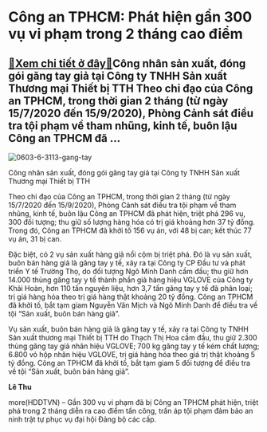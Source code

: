 Công an TPHCM: Phát hiện gần 300 vụ vi phạm trong 2 tháng cao điểm
==================================================================

[:gift:Xem chi tiết ở đây:gift:](https://hddtvn.com/cong-an-tphcm-phat-hien-gan-300-vu-vi-pham-trong-2-thang-cao-diem/)Công nhân sản xuất, đóng gói găng tay giả tại Công ty TNHH Sản xuất Thương mại Thiết bị TTH Theo chỉ đạo của Công an TPHCM, trong thời gian 2 tháng (từ ngày 15/7/2020 đến 15/9/2020), Phòng Cảnh sát điều tra tội phạm về tham nhũng, kinh tế, buôn lậu Công an TPHCM đã …
---------------------------------------------------------------------------------------------------------------------------------------------------------------------------------------------------------------------------------------------------------------------------





![0603-6-3113-gang-tay](https://hddtvn.com/wp-content/uploads/2021/01/0603_6-3113_gang_tay-2.jpg "Công nhân sản xuất, đóng gói găng tay giả tại Công ty TNHH Sản xuất Thương mại Thiết bị TTH	Ảnh: T.H")


Công nhân sản xuất, đóng gói găng tay giả tại Công ty TNHH Sản xuất Thương mại Thiết bị TTH



Theo chỉ đạo của Công an TPHCM, trong thời gian 2 tháng (từ ngày 15/7/2020 đến 15/9/2020), Phòng Cảnh sát điều tra tội phạm về tham nhũng, kinh tế, buôn lậu Công an TPHCM đã phát hiện, triệt phá 296 vụ, 300 đối tượng; thu giữ số lượng hàng hóa có trị giá khoảng hơn 37 tỷ đồng. Trong đó, Công an TPHCM đã khởi tố 156 vụ án, với 48 bị can; kết thúc 77 vụ án, 31 bị can.


Đặc biệt, có 2 vụ sản xuất hàng giả nổi cộm bị triệt phá. Đó là vụ sản xuất, buôn bán hàng giả là găng tay y tế, xảy ra tại Công ty CP Đầu tư và phát triển Y tế Trường Thọ, do đối tượng Ngô Minh Danh cầm đầu; thu giữ hơn 14.000 thùng găng tay y tế thành phần giả hàng hiệu VGLOVE của Công ty Khải Hoàn, hơn 110 tấn nguyên liệu, hơn 3,7 tấn găng tay y tế đã phân loại; trị giá hàng hóa theo trị giá hàng thật khoảng 20 tỷ đồng. Công an TPHCM đã khởi tố, bắt tạm giam Nguyễn Văn Mịch và Ngô Minh Danh để điều tra về tội “Sản xuất, buôn bán hàng giả”.


Vụ sản xuất, buôn bán hàng giả là găng tay y tế, xảy ra tại Công ty TNHH Sản xuất thương mại Thiết bị TTH do Thạch Thị Hoa cầm đầu, thu giữ 2.300 thùng găng tay giả nhãn hiệu VGLOVE; 700 kg găng tay y tế kém chất lượng; 6.800 vỏ hộp nhãn hiệu VGLOVE, trị giá hàng hóa theo giá trị thật khoảng 5 tỷ đồng. Công an TPHCM đã khởi tố, bắt tạm giam 5 đối tượng để điều tra về tội “Sản xuất, buôn bán hàng giả”.




**Lê Thu**



more(HDDTVN) – Gần 300 vụ vi phạm đã bị Công an TPHCM phát hiện, triệt phá trong 2 tháng diễn ra cao điểm tấn công, trấn áp tội phạm đảm bảo an ninh trật tự phục vụ đại hội Đảng bộ các cấp.


